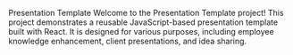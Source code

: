Presentation Template
Welcome to the Presentation Template project! This project demonstrates a reusable JavaScript-based presentation template built with React. It is designed for various purposes, including employee knowledge enhancement, client presentations, and idea sharing.